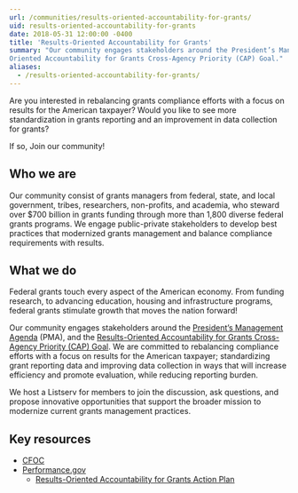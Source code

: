 ```yaml
---
url: /communities/results-oriented-accountability-for-grants/
uid: results-oriented-accountability-for-grants
date: 2018-05-31 12:00:00 -0400
title: 'Results-Oriented Accountability for Grants'
summary: "Our community engages stakeholders around the President’s Management Agenda (PMA), and the Results-
Oriented Accountability for Grants Cross-Agency Priority (CAP) Goal."
aliases:
  - /results-oriented-accountability-for-grants/
---
```


Are you interested in rebalancing grants compliance efforts with a focus on results for the American taxpayer? Would you like to see more standardization in grants reporting and an improvement in data collection for grants? 

If so, Join our community!

## Who we are

Our community consist of grants managers from federal, state, and local government, tribes, researchers, non-profits, and academia, who steward over $700 billion in grants funding through more than 1,800 diverse federal grants programs. We engage public-private stakeholders to develop best practices that modernized grants management and balance compliance requirements with results. 

## What we do

Federal grants touch every aspect of the American economy. From funding research, to advancing education, housing and infrastructure programs, federal grants stimulate growth that moves the nation forward! 

Our community engages stakeholders around the [President’s Management Agenda](https://www.performance.gov/PMA/) (PMA), and the [Results-Oriented Accountability for Grants Cross-Agency Priority (CAP) Goal](https://www.performance.gov/CAP/CAP_goal_8.html). We are committed to rebalancing compliance efforts with a focus on results for the American taxpayer; standardizing grant reporting data and improving data collection in ways that will increase efficiency and promote evaluation, while reducing reporting burden. 

We host a Listserv for members to join the discussion, ask questions, and propose innovative opportunities that support the broader mission to modernize current grants management practices.   

## Key resources

 * [CFOC](https://www.cfo.gov/grants/)
 * [Performance.gov](https://www.performance.gov)
   * [Results-Oriented Accountability for Grants Action Plan](https://www.performance.gov/CAP/CAP_goal_8.html)
